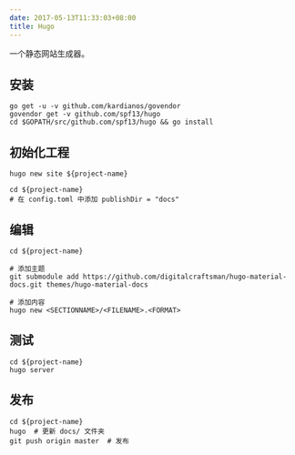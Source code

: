 ```yaml
---
date: 2017-05-13T11:33:03+08:00
title: Hugo
---
```


一个静态网站生成器。

## 安装

```
go get -u -v github.com/kardianos/govendor
govendor get -v github.com/spf13/hugo
cd $GOPATH/src/github.com/spf13/hugo && go install
```

## 初始化工程

```
hugo new site ${project-name}

cd ${project-name}
# 在 config.toml 中添加 publishDir = "docs"
```

## 编辑

```
cd ${project-name}

# 添加主题
git submodule add https://github.com/digitalcraftsman/hugo-material-docs.git themes/hugo-material-docs

# 添加内容
hugo new <SECTIONNAME>/<FILENAME>.<FORMAT>
```

## 测试

```
cd ${project-name}
hugo server
```

## 发布

```
cd ${project-name}
hugo  # 更新 docs/ 文件夹
git push origin master  # 发布
```
